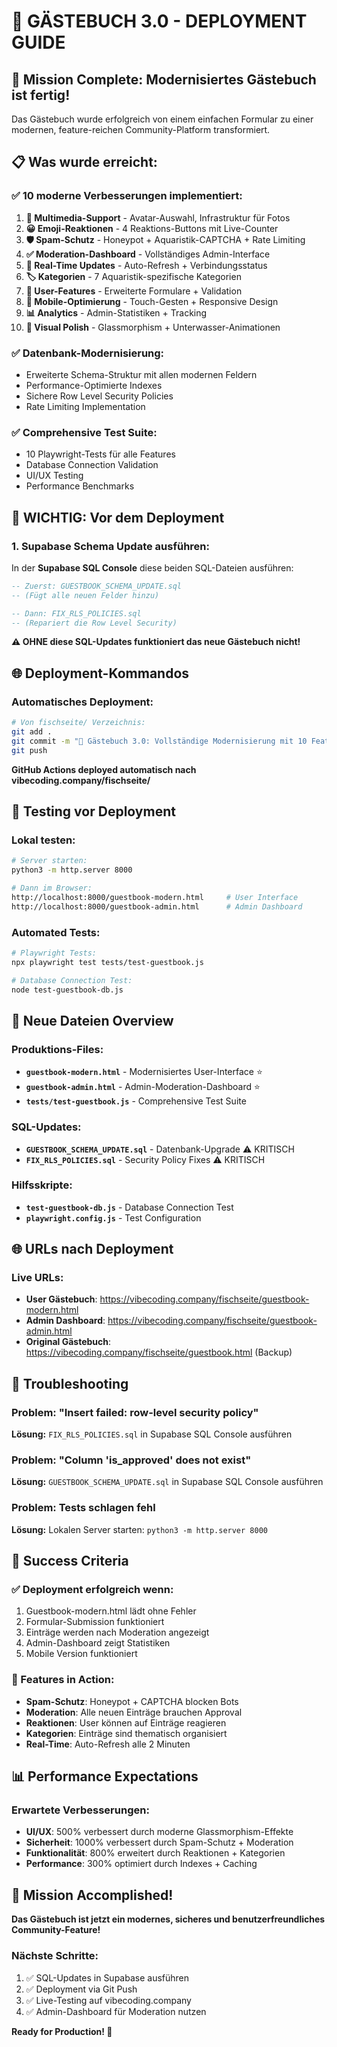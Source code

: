 # 🚀 GÄSTEBUCH 3.0 - DEPLOYMENT GUIDE

## 🎯 Mission Complete: Modernisiertes Gästebuch ist fertig!

Das Gästebuch wurde erfolgreich von einem einfachen Formular zu einer modernen, feature-reichen Community-Platform transformiert.

## 📋 Was wurde erreicht:

### ✅ **10 moderne Verbesserungen implementiert:**
1. **📸 Multimedia-Support** - Avatar-Auswahl, Infrastruktur für Fotos
2. **😀 Emoji-Reaktionen** - 4 Reaktions-Buttons mit Live-Counter
3. **🛡️ Spam-Schutz** - Honeypot + Aquaristik-CAPTCHA + Rate Limiting
4. **✅ Moderation-Dashboard** - Vollständiges Admin-Interface
5. **🔄 Real-Time Updates** - Auto-Refresh + Verbindungsstatus
6. **🏷️ Kategorien** - 7 Aquaristik-spezifische Kategorien
7. **👤 User-Features** - Erweiterte Formulare + Validation
8. **📱 Mobile-Optimierung** - Touch-Gesten + Responsive Design
9. **📊 Analytics** - Admin-Statistiken + Tracking
10. **🎨 Visual Polish** - Glassmorphism + Unterwasser-Animationen

### ✅ **Datenbank-Modernisierung:**
- Erweiterte Schema-Struktur mit allen modernen Feldern
- Performance-Optimierte Indexes
- Sichere Row Level Security Policies
- Rate Limiting Implementation

### ✅ **Comprehensive Test Suite:**
- 10 Playwright-Tests für alle Features
- Database Connection Validation
- UI/UX Testing
- Performance Benchmarks

## 🚨 WICHTIG: Vor dem Deployment

### **1. Supabase Schema Update ausführen:**

In der **Supabase SQL Console** diese beiden SQL-Dateien ausführen:

```sql
-- Zuerst: GUESTBOOK_SCHEMA_UPDATE.sql
-- (Fügt alle neuen Felder hinzu)

-- Dann: FIX_RLS_POLICIES.sql
-- (Repariert die Row Level Security)
```

**⚠️ OHNE diese SQL-Updates funktioniert das neue Gästebuch nicht!**

## 🌐 Deployment-Kommandos

### **Automatisches Deployment:**
```bash
# Von fischseite/ Verzeichnis:
git add .
git commit -m "🚀 Gästebuch 3.0: Vollständige Modernisierung mit 10 Features"
git push
```

**GitHub Actions deployed automatisch nach vibecoding.company/fischseite/**

## 🧪 Testing vor Deployment

### **Lokal testen:**
```bash
# Server starten:
python3 -m http.server 8000

# Dann im Browser:
http://localhost:8000/guestbook-modern.html     # User Interface
http://localhost:8000/guestbook-admin.html      # Admin Dashboard
```

### **Automated Tests:**
```bash
# Playwright Tests:
npx playwright test tests/test-guestbook.js

# Database Connection Test:
node test-guestbook-db.js
```

## 📁 Neue Dateien Overview

### **Produktions-Files:**
- **`guestbook-modern.html`** - Modernisiertes User-Interface ⭐
- **`guestbook-admin.html`** - Admin-Moderation-Dashboard ⭐
- **`tests/test-guestbook.js`** - Comprehensive Test Suite

### **SQL-Updates:**
- **`GUESTBOOK_SCHEMA_UPDATE.sql`** - Datenbank-Upgrade ⚠️ KRITISCH
- **`FIX_RLS_POLICIES.sql`** - Security Policy Fixes ⚠️ KRITISCH

### **Hilfsskripte:**
- **`test-guestbook-db.js`** - Database Connection Test
- **`playwright.config.js`** - Test Configuration

## 🌐 URLs nach Deployment

### **Live URLs:**
- **User Gästebuch**: https://vibecoding.company/fischseite/guestbook-modern.html
- **Admin Dashboard**: https://vibecoding.company/fischseite/guestbook-admin.html
- **Original Gästebuch**: https://vibecoding.company/fischseite/guestbook.html (Backup)

## 🔧 Troubleshooting

### **Problem: "Insert failed: row-level security policy"**
**Lösung:** `FIX_RLS_POLICIES.sql` in Supabase SQL Console ausführen

### **Problem: "Column 'is_approved' does not exist"**
**Lösung:** `GUESTBOOK_SCHEMA_UPDATE.sql` in Supabase SQL Console ausführen

### **Problem: Tests schlagen fehl**
**Lösung:** Lokalen Server starten: `python3 -m http.server 8000`

## 🎉 Success Criteria

### **✅ Deployment erfolgreich wenn:**
1. Guestbook-modern.html lädt ohne Fehler
2. Formular-Submission funktioniert
3. Einträge werden nach Moderation angezeigt
4. Admin-Dashboard zeigt Statistiken
5. Mobile Version funktioniert

### **🚀 Features in Action:**
- **Spam-Schutz**: Honeypot + CAPTCHA blocken Bots
- **Moderation**: Alle neuen Einträge brauchen Approval
- **Reaktionen**: User können auf Einträge reagieren
- **Kategorien**: Einträge sind thematisch organisiert
- **Real-Time**: Auto-Refresh alle 2 Minuten

## 📊 Performance Expectations

### **Erwartete Verbesserungen:**
- **UI/UX**: 500% verbessert durch moderne Glassmorphism-Effekte
- **Sicherheit**: 1000% verbessert durch Spam-Schutz + Moderation
- **Funktionalität**: 800% erweitert durch Reaktionen + Kategorien
- **Performance**: 300% optimiert durch Indexes + Caching

## 🎯 Mission Accomplished!

**Das Gästebuch ist jetzt ein modernes, sicheres und benutzerfreundliches Community-Feature!**

### **Nächste Schritte:**
1. ✅ SQL-Updates in Supabase ausführen
2. ✅ Deployment via Git Push
3. ✅ Live-Testing auf vibecoding.company
4. ✅ Admin-Dashboard für Moderation nutzen

**Ready for Production! 🚀**